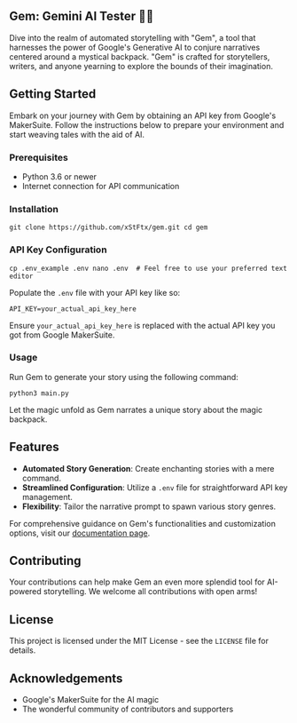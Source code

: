 ## Gem: Gemini AI Tester 🎒✨

Dive into the realm of automated storytelling with "Gem", a tool that harnesses the power of Google's Generative AI to conjure narratives centered around a mystical backpack. "Gem" is crafted for storytellers, writers, and anyone yearning to explore the bounds of their imagination.

## Getting Started

Embark on your journey with Gem by obtaining an API key from Google's MakerSuite. Follow the instructions below to prepare your environment and start weaving tales with the aid of AI.

### Prerequisites

- Python 3.6 or newer
- Internet connection for API communication

### Installation

``
git clone https://github.com/xStFtx/gem.git
cd gem
``

### API Key Configuration

``
cp .env_example .env
nano .env  # Feel free to use your preferred text editor
``

Populate the `.env` file with your API key like so:

``
API_KEY=your_actual_api_key_here
``

Ensure `your_actual_api_key_here` is replaced with the actual API key you got from Google MakerSuite.

### Usage

Run Gem to generate your story using the following command:

``
python3 main.py
``

Let the magic unfold as Gem narrates a unique story about the magic backpack.

## Features

- **Automated Story Generation**: Create enchanting stories with a mere command.
- **Streamlined Configuration**: Utilize a `.env` file for straightforward API key management.
- **Flexibility**: Tailor the narrative prompt to spawn various story genres.


For comprehensive guidance on Gem's functionalities and customization options, visit our [documentation page](https://github.com/your-username/gem/wiki).

## Contributing

Your contributions can help make Gem an even more splendid tool for AI-powered storytelling. We welcome all contributions with open arms!

## License

This project is licensed under the MIT License - see the `LICENSE` file for details.

## Acknowledgements

- Google's MakerSuite for the AI magic
- The wonderful community of contributors and supporters
